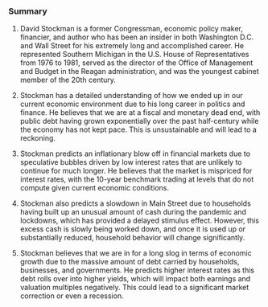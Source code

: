 ### Summary

1. David Stockman is a former Congressman, economic policy maker, financier,
and author who has been an insider in both Washington D.C. and Wall Street
for his extremely long and accomplished career. He represented Southern
Michigan in the U.S. House of Representatives from 1976 to 1981, served as the
director of the Office of Management and Budget in the Reagan administration,
and was the youngest cabinet member of the 20th century.

2. Stockman has a detailed understanding of how we ended up in our current
economic environment due to his long career in politics and finance. He
believes that we are at a fiscal and monetary dead end, with public debt
having grown exponentially over the past half-century while the economy has
not kept pace. This is unsustainable and will lead to a reckoning.

3. Stockman predicts an inflationary blow off in financial markets due
to speculative bubbles driven by low interest rates that are unlikely to
continue for much longer. He believes that the market is mispriced for
interest rates, with the 10-year benchmark trading at levels that do not
compute given current economic conditions.

4. Stockman also predicts a slowdown in Main Street due to households
having built up an unusual amount of cash during the pandemic and lockdowns,
which has provided a delayed stimulus effect. However, this excess cash is
slowly being worked down, and once it is used up or substantially reduced,
household behavior will change significantly.

5. Stockman believes that we are in for a long slog in terms of economic
growth due to the massive amount of debt carried by households, businesses,
and governments. He predicts higher interest rates as this debt rolls over
into higher yields, which will impact both earnings and valuation multiples
negatively. This could lead to a significant market correction or even a recession.
